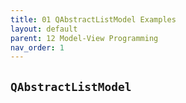 ```yaml
---
title: 01 QAbstractListModel Examples
layout: default
parent: 12 Model-View Programming
nav_order: 1
---
```


## `QAbstractListModel`